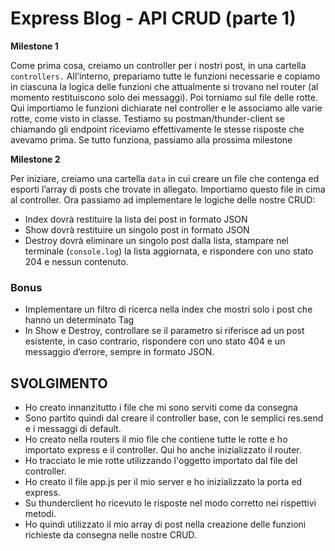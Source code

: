Express Blog - API CRUD (parte 1)
===
**Milestone 1**

Come prima cosa, creiamo un controller per i nostri post, in una cartella `controllers.`
All’interno, prepariamo tutte le funzioni necessarie e copiamo in ciascuna la logica delle funzioni che attualmente si trovano nel router (al momento restituiscono solo dei messaggi).
Poi torniamo sul file delle rotte. Qui importiamo le funzioni dichiarate nel controller e le associamo alle varie rotte, come visto in classe.
Testiamo su postman/thunder-client se chiamando gli endpoint riceviamo effettivamente le stesse risposte che avevamo prima.
Se tutto funziona, passiamo alla prossima milestone

**Milestone 2**

Per iniziare, creiamo una cartella `data`  in cui creare un file che contenga ed esporti l’array di posts che trovate in allegato.  Importiamo questo file in cima al controller.
Ora passiamo ad implementare le logiche delle nostre CRUD:
- Index dovrà restituire la lista dei post in formato JSON
- Show dovrà restituire un singolo post in formato JSON
- Destroy dovrà eliminare un singolo post dalla lista, stampare nel terminale (`console.log`) la lista aggiornata, e rispondere con uno stato 204 e nessun contenuto.
### Bonus
- Implementare un filtro di ricerca nella index che mostri solo i post che hanno un determinato Tag
- In Show e Destroy, controllare se il parametro si riferisce ad un post esistente, in caso contrario, rispondere con uno stato 404 e un messaggio d’errore, sempre in formato JSON.

## SVOLGIMENTO
- Ho creato innanzitutto i file che mi sono serviti come da consegna
- Sono partito quindi dal creare il controller base, con le semplici res.send e i messaggi di default.
- Ho creato nella routers il mio file che contiene tutte le rotte e ho importato express e il controller. Qui ho anche inizializzato il router.
- Ho tracciato le mie rotte utilizzando l'oggetto importato dal file del controller.
- Ho creato il file app.js per il mio server e ho inizializzato la porta ed express.
- Su thunderclient ho ricevuto le risposte nel modo corretto nei rispettivi metodi.
- Ho quindi utilizzato il mio array di post nella creazione delle funzioni richieste da consegna nelle nostre CRUD.
